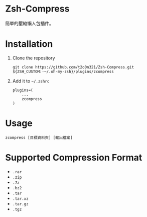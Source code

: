 # Zsh-Compress
簡單的壓縮懶人包插件。
# Installation
1. Clone the repository
    ```
    git clone https://github.com/t2o0n321/Zsh-Compress.git ${ZSH_CUSTOM:-~/.oh-my-zsh}/plugins/zcompress
    ```
2. Add it to ``~/.zshrc``
    ```
    plugins=( 
        ...
        zcompress
    )
    ```
# Usage
```
zcompress [目標資料夾] [輸出檔案]
```
# Supported Compression Format
- ``.rar``
- ``.zip``
- ``.7z``
- ``.bz2``
- ``.tar``
- ``.tar.xz``
- ``.tar.gz``
- ``.tgz``